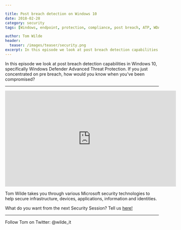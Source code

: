 ```yaml
---

title: Post breach detection on Windows 10
date: 2018-02-28
category: security
tags: [Windows, endpoint, protection, compliance, post breach, ATP, WDATP, security, security session]

author: Tom Wilde
header:
  teaser: /images/teaser/security.png
excerpt: In this episode we look at post breach detection capabilities in Windows 10, specifically Windows Defender Advanced Threat Protection
---
```


In this episode we look at post breach detection capabilities in Windows 10, specifically Windows Defender Advanced Threat Protection. If you just concentrated on pre breach, how would you know when you've been compromised?

----------

<iframe width="560" height="315" src="https://www.youtube.com/embed/fxwUcKh5pRY" frameborder="0" allow="autoplay; encrypted-media" allowfullscreen></iframe>

Tom Wilde takes you through various Microsoft security technologies to help secure infrastructure, devices, applications, information and identities. 

What do you want from the next Security Session? Tell us [here!](http://aka.ms/SecuritySessionVote)

----------

Follow Tom on Twitter: @wilde_it